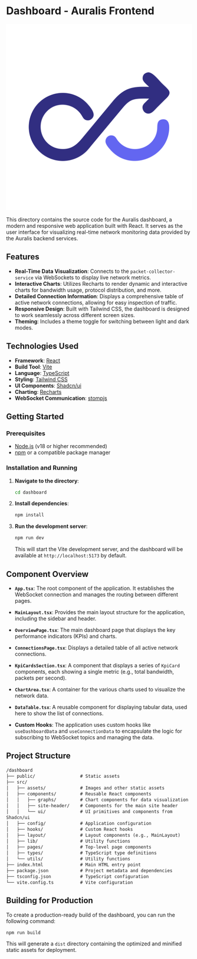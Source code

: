 # Dashboard - Auralis Frontend

![Auralis Logo](./docs/auralis-logo.svg)

This directory contains the source code for the Auralis dashboard, a modern and responsive web application built with React. It serves as the user interface for visualizing real-time network monitoring data provided by the Auralis backend services.

## Features

-   **Real-Time Data Visualization**: Connects to the `packet-collector-service` via WebSockets to display live network metrics.
-   **Interactive Charts**: Utilizes Recharts to render dynamic and interactive charts for bandwidth usage, protocol distribution, and more.
-   **Detailed Connection Information**: Displays a comprehensive table of active network connections, allowing for easy inspection of traffic.
-   **Responsive Design**: Built with Tailwind CSS, the dashboard is designed to work seamlessly across different screen sizes.
-   **Theming**: Includes a theme toggle for switching between light and dark modes.

## Technologies Used

-   **Framework**: [React](https://reactjs.org/)
-   **Build Tool**: [Vite](https://vitejs.dev/)
-   **Language**: [TypeScript](https://www.typescriptlang.org/)
-   **Styling**: [Tailwind CSS](https://tailwindcss.com/)
-   **UI Components**: [Shadcn/ui](https://ui.shadcn.com/)
-   **Charting**: [Recharts](https://recharts.org/)
-   **WebSocket Communication**: [stompjs](https://stomp-js.github.io/)

## Getting Started

### Prerequisites

-   [Node.js](https://nodejs.org/) (v18 or higher recommended)
-   [npm](https://www.npmjs.com/) or a compatible package manager

### Installation and Running

1.  **Navigate to the directory**:
    ```bash
    cd dashboard
    ```

2.  **Install dependencies**:
    ```bash
    npm install
    ```

3.  **Run the development server**:
    ```bash
    npm run dev
    ```

    This will start the Vite development server, and the dashboard will be available at `http://localhost:5173` by default.

## Component Overview

-   **`App.tsx`**: The root component of the application. It establishes the WebSocket connection and manages the routing between different pages.

-   **`MainLayout.tsx`**: Provides the main layout structure for the application, including the sidebar and header.

-   **`OverviewPage.tsx`**: The main dashboard page that displays the key performance indicators (KPIs) and charts.

-   **`ConnectionsPage.tsx`**: Displays a detailed table of all active network connections.

-   **`KpiCardsSection.tsx`**: A component that displays a series of `KpiCard` components, each showing a single metric (e.g., total bandwidth, packets per second).

-   **`ChartArea.tsx`**: A container for the various charts used to visualize the network data.

-   **`DataTable.tsx`**: A reusable component for displaying tabular data, used here to show the list of connections.

-   **Custom Hooks**: The application uses custom hooks like `useDashboardData` and `useConnectionData` to encapsulate the logic for subscribing to WebSocket topics and managing the data.

## Project Structure

```
/dashboard
├── public/                 # Static assets
├── src/
│   ├── assets/             # Images and other static assets
│   ├── components/         # Reusable React components
│   │   ├── graphs/         # Chart components for data visualization
│   │   ├── site-header/    # Components for the main site header
│   │   └── ui/             # UI primitives and components from Shadcn/ui
│   ├── config/             # Application configuration
│   ├── hooks/              # Custom React hooks
│   ├── layout/             # Layout components (e.g., MainLayout)
│   ├── lib/                # Utility functions
│   ├── pages/              # Top-level page components
│   ├── types/              # TypeScript type definitions
│   └── utils/              # Utility functions
├── index.html              # Main HTML entry point
├── package.json            # Project metadata and dependencies
├── tsconfig.json           # TypeScript configuration
└── vite.config.ts          # Vite configuration
```

## Building for Production

To create a production-ready build of the dashboard, you can run the following command:

```bash
npm run build
```

This will generate a `dist` directory containing the optimized and minified static assets for deployment.
